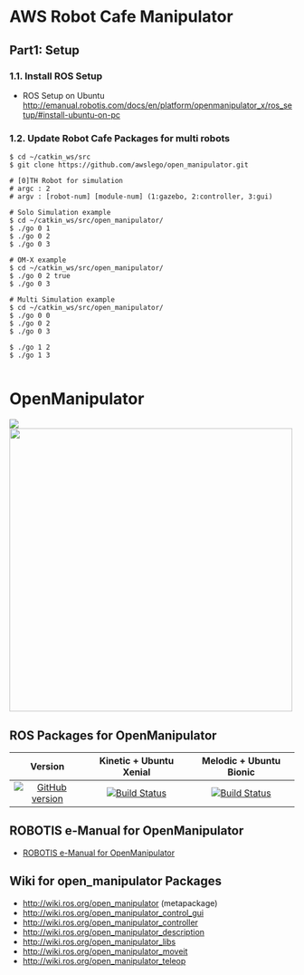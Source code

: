 # AWS Robot Cafe Manipulator 

## Part1: Setup
### 1.1. Install ROS Setup
- ROS Setup on Ubuntu http://emanual.robotis.com/docs/en/platform/openmanipulator_x/ros_setup/#install-ubuntu-on-pc

### 1.2. Update Robot Cafe Packages for multi robots
```
$ cd ~/catkin_ws/src
$ git clone https://github.com/awslego/open_manipulator.git

# [0]TH Robot for simulation
# argc : 2
# argv : [robot-num] [module-num] (1:gazebo, 2:controller, 3:gui)

# Solo Simulation example
$ cd ~/catkin_ws/src/open_manipulator/ 
$ ./go 0 1 
$ ./go 0 2 
$ ./go 0 3

# OM-X example
$ cd ~/catkin_ws/src/open_manipulator/ 
$ ./go 0 2 true
$ ./go 0 3 

# Multi Simulation example
$ cd ~/catkin_ws/src/open_manipulator/ 
$ ./go 0 0 
$ ./go 0 2 
$ ./go 0 3

$ ./go 1 2 
$ ./go 1 3
 
```


# OpenManipulator
<img src="https://github.com/ROBOTIS-GIT/emanual/blob/master/assets/images/platform/openmanipulator_x/OpenManipulator.png">
<img src="https://github.com/ROBOTIS-GIT/emanual/blob/master/assets/images/platform/openmanipulator_x/OpenManipulator_Chain_Capture.png" width="500">

## ROS Packages for OpenManipulator
|Version|Kinetic + Ubuntu Xenial|Melodic + Ubuntu Bionic|
|:---:|:---:|:---:|
|[![GitHub version](https://badge.fury.io/gh/ROBOTIS-GIT%2Fopen_manipulator.svg)](https://badge.fury.io/gh/ROBOTIS-GIT%2Fopen_manipulator)|[![Build Status](https://travis-ci.org/ROBOTIS-GIT/open_manipulator.svg?branch=kinetic-devel)](https://travis-ci.org/ROBOTIS-GIT/open_manipulator)|[![Build Status](https://travis-ci.org/ROBOTIS-GIT/open_manipulator.svg?branch=melodic-devel)](https://travis-ci.org/ROBOTIS-GIT/open_manipulator)|

## ROBOTIS e-Manual for OpenManipulator
- [ROBOTIS e-Manual for OpenManipulator](http://emanual.robotis.com/docs/en/platform/openmanipulator/)

## Wiki for open_manipulator Packages
- http://wiki.ros.org/open_manipulator (metapackage)
- http://wiki.ros.org/open_manipulator_control_gui
- http://wiki.ros.org/open_manipulator_controller
- http://wiki.ros.org/open_manipulator_description
- http://wiki.ros.org/open_manipulator_libs
- http://wiki.ros.org/open_manipulator_moveit
- http://wiki.ros.org/open_manipulator_teleop
